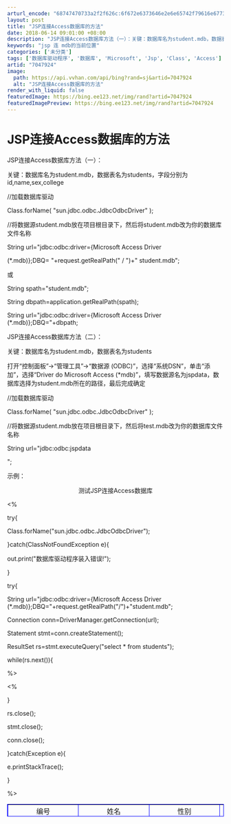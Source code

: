 ```yaml
---
arturl_encode: "68747470733a2f2f626c:6f672e6373646e2e6e65742f79616e677368696a696e313938:382f61727469636c652f64657461696c732f37303437393234"
layout: post
title: "JSP连接Access数据库的方法"
date: 2018-06-14 09:01:00 +08:00
description: "JSP连接Access数据库方法（一）：关键：数据库名为student.mdb，数据表名为stude"
keywords: "jsp 连 mdb的当前位置"
categories: ['未分类']
tags: ['数据库驱动程序', '数据库', 'Microsoft', 'Jsp', 'Class', 'Access']
artid: "7047924"
image:
  path: https://api.vvhan.com/api/bing?rand=sj&artid=7047924
  alt: "JSP连接Access数据库的方法"
render_with_liquid: false
featuredImage: https://bing.ee123.net/img/rand?artid=7047924
featuredImagePreview: https://bing.ee123.net/img/rand?artid=7047924
---
```


# JSP连接Access数据库的方法

JSP连接Access数据库方法（一）：

关键：数据库名为student.mdb，数据表名为students，字段分别为id,name,sex,college

//加载数据库驱动

Class.forName(
"sun.jdbc.odbc.JdbcOdbcDriver"
);

//将数据源student.mdb放在项目根目录下，然后将student.mdb改为你的数据库文件名称

String url="jdbc:odbc:driver={Microsoft Access Driver


(\*.mdb)};DBQ=
"+request.getRealPath("
/
")+"
student.mdb";

或

String spath="student.mdb";
  
String dbpath=application.getRealPath(spath);
  
String url="jdbc:odbc:driver={Microsoft Access Driver (\*.mdb)};DBQ="+dbpath;

JSP连接Access数据库方法（二）：

关键：数据库名为student.mdb，数据表名为students

打开“控制面板”->“管理工具”->“数据源 (ODBC)”，选择“系统DSN”，单击“添加”，选择“Driver do Microsoft Access (\*mdb)”，填写数据源名为jspdata，数据库选择为student.mdb所在的路径，最后完成确定

//加载数据库驱动

Class.forName(
"sun.jdbc.odbc.JdbcOdbcDriver"
);

//将数据源student.mdb放在项目根目录下，然后将test.mdb改为你的数据库文件名称

String url="jdbc:odbc:jspdata


";

示例：

<body>
  
<p align="center" class="STYLE1">测试JSP连接Access数据库</p>
  
<table width="501" height="29" border="1" align="center" bordercolor="#0000FF">
  
<tr>
  
<td width="115" height="23" align="center"><span class="STYLE2">编号</span></td>
  
<td width="126" align="center"><span class="STYLE2">姓名</span></td>
  
<td width="106" align="center"><span class="STYLE2">性别</span></td>
  
<td width="126" align="center"><span class="STYLE2">学校</span></td>
  
</tr>
  
<%
  
try{
  
Class.forName("sun.jdbc.odbc.JdbcOdbcDriver");
  
}catch(ClassNotFoundException e){
  
out.print("数据库驱动程序装入错误!");
  
}
  
  
try{
  
String url="jdbc:odbc:driver={Microsoft Access Driver (\*.mdb)};DBQ="+request.getRealPath("/")+"student.mdb";
  
Connection conn=DriverManager.getConnection(url);
  
Statement stmt=conn.createStatement();
  
ResultSet rs=stmt.executeQuery("select \* from students");
  
while(rs.next()){
  
%>
  
<tr>
  
<td width="115" height="23" align="center"><span class="STYLE2"><%=rs.getString(1) %></span></td>
  
<td width="126" align="center"><span class="STYLE2"><%=rs.getString(2) %></span></td>
  
<td width="106" align="center"><span class="STYLE2"><%=rs.getString(3) %></span></td>
  
<td width="126" align="center"><span class="STYLE2"><%=rs.getString(4) %></span></td>
  
</tr>
  
<%
  
}
  
rs.close();
  
stmt.close();
  
conn.close();
  
}catch(Exception e){
  
e.printStackTrace();
  
}
  
%>
  
</table>
  
</body>